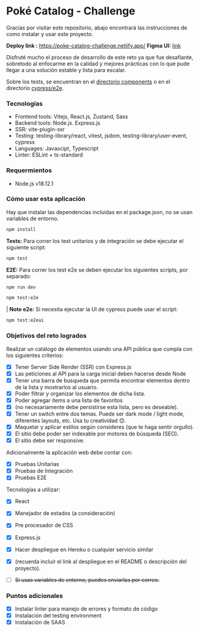 # Poké Catalog - Challenge

Gracias por visitar este repositorio, abajo encontrará las instrucciones de como instalar y usar este proyecto.

**Deploy link :** https://poke-catalog-challenge.netlify.app/
**Figma UI:** [link](https://www.figma.com/file/1as86VabOrb8kS67SmqC7d/Pok%C3%A9dex23?node-id=0%3A1&t=1Dd42ASQBQI2cQel-1)

Disfruté mucho el proceso de desarrollo de este reto ya que fue desafiante, sobretodo al enfocarme en la calidad y mejores prácticas con lo que pude llegar a una solución estable y lista para escalar.

Sobre los tests, se encuentran en el [directorio components](https://github.com/victorvzn/poke-catalog-challenge/tree/main/components) o en el directorio [cypress/e2e](https://github.com/victorvzn/poke-catalog-challenge/tree/main/cypress/e2e).

### Tecnologías

* Frontend tools: Vitejs, React.js, Zustand, Sass
* Backend tools: Node.js. Express.js
* SSR: vite-plugin-ssr
* Testing: testing-library/react, vitest, jsdom, testing-library/user-event, cypress
* Languages: Javascipt, Typescript
* Linter: ESLint + ts-standard

### Requermientos

* Node.js v18.12.1

### Cómo usar esta aplicación

Hay que instalar las dependencias incluidas en el package.json, no se usan variables de entorno.

```bash
npm install
```

**Tests:** Para correr los test unitarios y de integración se debe ejecutar el siguiente script:

```bash
npm test
```

**E2E:** Para correr los test e2e se deben ejecutar los siguientes scripts, por separado:

```bash
npm run dev

npm test:e2e
```

| **Note e2e:** Si necesita ejecutar la UI de cypress puede usar el script:

```bash
npm test:e2eui
```

### Objetivos del reto logrados

Realizar un catálogo de elementos usando una API pública que cumpla con los siguientes criterios:

* [x] Tener Server Side Render (SSR) con Express.js
* [x] Las peticiones al API para la carga inicial deben hacerse desde Node
* [x] Tener una barra de busqueda que permita encontrar elementos dentro de la lista y mostrarlos al usuario.
* [x] Poder filtrar y organizar los elementos de dicha lista.
* [x] Poder agregar items a una lista de favoritos
* [x] (no necesariamente debe persistirse esta lista, pero es deseable).
* [x] Tener un switch entre dos temas. Puede ser dark mode / light mode, diferentes layouts, etc. Usa tu creatividad 😊.
* [x] Maquetar y aplicar estilos según consideres (que te haga sentir orgullo).
* [x] El sitio debe poder ser indexable por motores de búsqueda (SEO).
* [x] El sitio debe ser responsive.

Adicionalmente la aplicación web debe contar con:

* [x] Pruebas Unitarias
* [x] Pruebas de Integración
* [x] Pruebas E2E

Tecnologías a utilizar:

* [x] React
* [x] Manejador de estados (a consideración)
* [x] Pre procesador de CSS
* [x] Express.js

* [x] Hacer despliegue en Heroku o cualquier servicio similar
* [x] (recuerda incluir el link al despliegue en el README o descripción del proyecto).
* [ ] ~~Si usas variables de entorno, puedes enviarlas por correo.~~

### Puntos adicionales

* [x] Instalar linter para manejo de errores y formato de código
* [x] Instalación del testing environment
* [x] Instalación de SAAS
